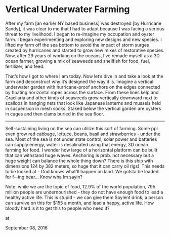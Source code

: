 # Vertical Underwater Farming
After my farm [an earlier NY based business] was destroyed [by Hurricane Sandy], it was clear to me that I had to adapt because I was facing a serious threat to my livelihood. I began to re-imagine my occupation and oyster farm. I began experimenting and exploring new designs and new species. I lifted my farm off the sea bottom to avoid the impact of storm surges created by hurricanes and started to grow new mixes of restorative species. Now, after 29 years of working on the oceans, I’ve remade myself as a 3D ocean farmer, growing a mix of seaweeds and shellfish for food, fuel, fertilizer, and feed.

That’s how I got to where I am today. Now let’s dive in and take a look at the farm and deconstruct why it’s designed the way it is. Imagine a vertical underwater garden with hurricane-proof anchors on the edges connected by floating horizontal ropes across the surface. From these lines kelp and Gracilaria and other kinds of seaweeds grow vertically downward next to scallops in hanging nets that look like Japanese lanterns and mussels held in suspension in mesh socks. Staked below the vertical garden are oysters in cages and then clams buried in the sea floor.



---



Self-sustaining living on the sea can utilize this sort of farming. Some ppl even grow red cabbage, lettuce, beans, basil and strawberries - under the sea. Most of the sea is not under state control, solar power and batteries can supply energy, water is desalinated using that energy, 3D ocean farming for food. I wonder how large of a horizontal platform can be built that can withstand huge waves. Anchoring is prob. not necessary but a huge weight can balance the whole thing down? There is this ship with dimensions 124 by 382 meters, so huge that it can carry oil rigs!  This needs to be looked at - God knows what'll happen on land. We gotsta be loaded for f--ing bear... Know wha Im sayin?


Note: while we are the topic of food, 12.9% of the world population, 795 million people are undernourished - they do not have enough food to lead a healthy active life. This is stupid - we can give them Soylent drink; a person can survive on this for $155 a month, and lead a happy, active life. How bloody hard is it to get this to people who need it?








at

September 08, 2016















